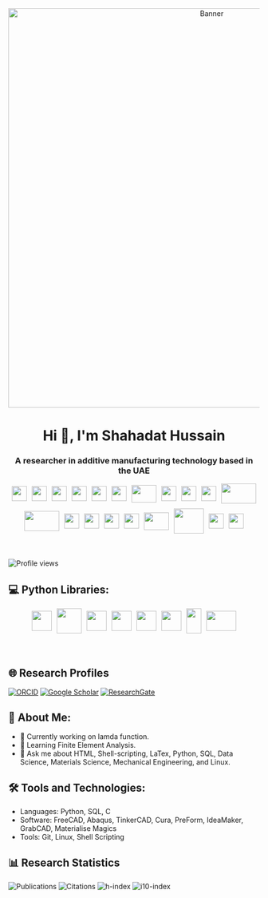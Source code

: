 

<div align="center">
  <img src="https://github.com/shahadat-hussain/shahadat-hussain/blob/main/a.gif.webp" alt="Banner" width="800">
</div>


<div align="center">
  <h1>Hi 👋, I'm Shahadat Hussain </h1>
  <h3 style="border-bottom: none;">A researcher in additive manufacturing technology based in the UAE</h3>
</div>



<div style="display: flex; justify-content: center; align-items: center; flex-wrap: wrap; gap: 10px;margin-bottom: 20px;">
  <img src="https://github.com/shahadat-hussain/shahadat-hussain/raw/main/1.png" width="30" height="30">
  <img src="https://github.com/shahadat-hussain/shahadat-hussain/raw/main/c.svg" width="30" height="30">
  <img src="https://github.com/shahadat-hussain/shahadat-hussain/raw/main/3.png" width="30" height="30">
  <img src="https://github.com/shahadat-hussain/shahadat-hussain/raw/main/matlab.png" width="30" height="30">
  <img src="https://github.com/shahadat-hussain/shahadat-hussain/raw/main/r.png" width="30" height="30">
  <img src="https://github.com/shahadat-hussain/shahadat-hussain/raw/main/cpp.png" width="30" height="30">
  <img src="https://github.com/shahadat-hussain/shahadat-hussain/raw/main/latex.svg" width="50" height="35">
  <img src="https://github.com/shahadat-hussain/shahadat-hussain/raw/main/4.png" width="30" height="30">
 
  <img src="https://github.com/shahadat-hussain/shahadat-hussain/raw/main/6.png" width="30" height="30">
  <img src="https://github.com/shahadat-hussain/shahadat-hussain/raw/main/zsh.png" width="30" height="30">
 
  <img src="https://github.com/shahadat-hussain/shahadat-hussain/raw/main/10.png" width="70" height="40">
  <img src="https://github.com/shahadat-hussain/shahadat-hussain/raw/main/11.png" width="70" height="40">
  <img src="https://github.com/shahadat-hussain/shahadat-hussain/raw/main/abaqus.png" width="30" height="30">
  <img src="https://github.com/shahadat-hussain/shahadat-hussain/raw/main/12.webp" width="30" height="30">
  <img src="https://github.com/shahadat-hussain/shahadat-hussain/raw/main/13.png" width="30" height="30">
  <img src="https://github.com/shahadat-hussain/shahadat-hussain/raw/main/14.png" width="30" height="30">
  <img src="https://github.com/shahadat-hussain/shahadat-hussain/raw/main/15.webp" width="50" height="35">
  <img src="https://github.com/shahadat-hussain/shahadat-hussain/raw/main/16.png" width="60" height="50">
  <img src="https://github.com/shahadat-hussain/shahadat-hussain/raw/main/jupyter.png" width="30" height="30">
 
  
  
  <img src="https://github.com/shahadat-hussain/shahadat-hussain/raw/main/origin.png" width="30" height="30">
   
</div>
<br>

  ![Profile views](https://komarev.com/ghpvc/?username=shahadat-hussain&color=blue)

<h2>💻 Python Libraries:</h2>
<!-- Here is a list of Python libraries I frequently use in my projects: -->

<div style="display: flex; justify-content: center; align-items: center; flex-wrap: wrap; gap: 10px;margin-bottom: 20px;">
  <img src="https://github.com/shahadat-hussain/shahadat-hussain/raw/main/pandas.png" width="40" height="40">
  <img src="https://github.com/shahadat-hussain/shahadat-hussain/raw/main/numpy.webp" width="50" height="50">
  <img src="https://github.com/shahadat-hussain/shahadat-hussain/raw/main/scipy1.png" width="40" height="40">
  <img src="https://github.com/shahadat-hussain/shahadat-hussain/raw/main/matplotlib.png" width="40" height="40">
  <img src="https://github.com/shahadat-hussain/shahadat-hussain/raw/main/seaborn.png" width="40" height="40">
  <img src="https://github.com/shahadat-hussain/shahadat-hussain/raw/main/plotly.png" width="40" height="40">
  <img src="https://github.com/shahadat-hussain/shahadat-hussain/raw/main/folium.png" width="30" height="50">
  <img src="https://github.com/shahadat-hussain/shahadat-hussain/raw/main/scikit.png" width="60" height="40">
 

   
</div>
<br>

## 🌐 Research Profiles

<div align="justify">

[![ORCID](https://img.shields.io/badge/ORCID-0000--0002--4355--2169-green?style=for-the-badge&logo=orcid)](https://orcid.org/0000-0002-4355-2169)
[![Google Scholar](https://img.shields.io/badge/Google%20Scholar-Profile-blue?style=for-the-badge&logo=google-scholar)](https://scholar.google.com/citations?user=tQNSWaAAAAAJ&hl=en)
[![ResearchGate](https://img.shields.io/badge/ResearchGate-Profile-9cf?style=for-the-badge&logo=researchgate)](https://www.researchgate.net/profile/Shahadat-Hussain)

</div>


<h2>🚀 About Me:</h2>
<ul>
  <li>🔭 Currently working on lamda function.</li>
  <li>🌱 Learning Finite Element Analysis.</li>
  <li>💬 Ask me about HTML, Shell-scripting, LaTex, Python, SQL, Data Science, Materials Science, Mechanical Engineering, and Linux.</li>
</ul>

<h2>🛠 Tools and Technologies:</h2>
<ul>
  <li>Languages: Python, SQL, C</li>
  <li>Software: FreeCAD, Abaqus, TinkerCAD, Cura, PreForm, IdeaMaker, GrabCAD, Materialise Magics</li>
  <li>Tools: Git, Linux, Shell Scripting</li>
</ul>



## 📊 Research Statistics

![Publications](https://img.shields.io/badge/Publications-13-blue?style=for-the-badge)
![Citations](https://img.shields.io/badge/Citations-377-green?style=for-the-badge)
![h-index](https://img.shields.io/badge/h--index-9-orange?style=for-the-badge)
![i10-index](https://img.shields.io/badge/i10--index-9-yellow?style=for-the-badge)





<!--
**shahadat-hussain/shahadat-hussain** is a ✨ _special_ ✨ repository because its `README.md` (this file) appears on your GitHub profile.

Here are some ideas to get you started:

- 🔭 I’m currently working on ...
- 🌱 I’m currently learning ...
- 👯 I’m looking to collaborate on ...
- 🤔 I’m looking for help with ...
- 💬 Ask me about ...
- 📫 How to reach me: ...
- 😄 Pronouns: ...
- ⚡ Fun fact: ...
-->
